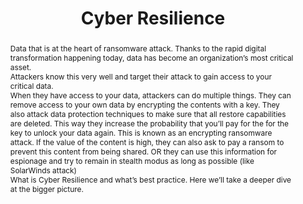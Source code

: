---
abstract: Data that is at the heart of ransomware attack. Thanks to the rapid digital
  transformation happening today, data has become an organization’s most critical
  asset. <br />Attackers know this very well and target their attack to gain access
  to your critical data. <br />When they have access to your data, attackers can do
  multiple things. They can remove access to your own data by encrypting the contents
  with a key. They also attack data protection techniques to make sure that all restore
  capabilities are deleted. This way they increase the probability that you’ll pay
  for the for the key to unlock your data again. This is known as an encrypting ransomware
  attack. If the value of the content is high, they can also ask to pay a ransom to
  prevent this content from being shared. OR they can use this information for espionage
  and try to remain in stealth modus as long as possible (like SolarWinds attack)<br
  />What is Cyber Resilience and what’s best practice.  Here we’ll take a deeper dive
  at the bigger picture.
creators:
- Hewitson, Greg
date: null
document_url: https://az659834.vo.msecnd.net/eventsairwesteuprod/production-inconference-public/d95106f4fa3c4918aaf2ca6a39371a3e
grand_parent: iPRES
institutions:
- Dell And CDW
keywords:
- automated topic detection
landing_page_url: null
language: eng
layout: publication
license: CC-BY 4.0 International
notes_url: null
parent: iPRES 2022
presentation_url: null
size: null
source_name: iPRES
title: 'Cyber Resilience '
type: unknown
year: 2022
---